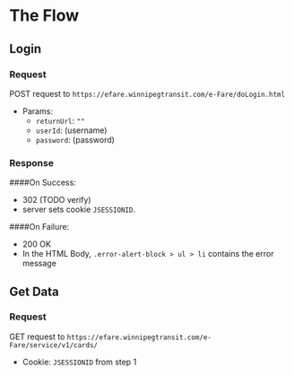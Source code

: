 The Flow
================================================================================

Login
--------------------------------------------------------------------------------

### Request

POST request to `https://efare.winnipegtransit.com/e-Fare/doLogin.html`

- Params:
	- `returnUrl`: `""`
	- `userId`: (username)
	- `password`: (password)

### Response

####On Success:

- 302 (TODO verify)
- server sets cookie `JSESSIONID`.

####On Failure:

- 200 OK
- In the HTML Body, `.error-alert-block > ul > li` contains the error message

Get Data
--------------------------------------------------------------------------------

### Request

GET request to `https://efare.winnipegtransit.com/e-Fare/service/v1/cards/`

- Cookie: `JSESSIONID` from step 1
